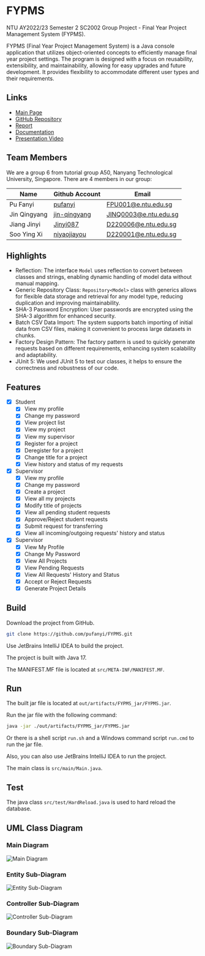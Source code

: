 # FYPMS

NTU AY2022/23 Semester 2 SC2002 Group Project - Final Year Project Management System (FYPMS).

FYPMS (Final Year Project Management System) is a Java console application that utilizes object-oriented concepts to efficiently manage final year project settings. The program is designed with a focus on reusability, extensibility, and maintainability, allowing for easy upgrades and future development. It provides flexibility to accommodate different user types and their requirements.

## Links

- [Main Page](https://pufanyi.github.io/FYPMS)
- [GitHub Repository](https://github.com/pufanyi/FYPMS)
- [Report](https://pufanyi.github.io/FYPMS/report/A50-grp6_report.pdf)
- [Documentation](https://pufanyi.github.io/FYPMS/docs)
- [Presentation Video](https://youtu.be/8FikWzfHlLA)

## Team Members

We are a group 6 from tutorial group A50, Nanyang Technological University, Singapore. There are 4 members in our group:

| Name         | Github Account                                  | Email                 |
|--------------|-------------------------------------------------|-----------------------|
| Pu Fanyi     | [pufanyi](https://github.com/pufanyi)           | FPU001@e.ntu.edu.sg   |
| Jin Qingyang | [jin-qingyang](https://github.com/jin-qingyang) | JINQ0003@e.ntu.edu.sg |
| Jiang Jinyi  | [Jinyi087](https://github.com/Jinyi087)         | D220006@e.ntu.edu.sg  |
| Soo Ying Xi  | [niyaojiayou](https://github.com/niyaojiayou)   | D220001@e.ntu.edu.sg  |

## Highlights
- Reflection: The interface `Model` uses reflection to convert between classes and strings, enabling dynamic handling of model data without manual mapping.
- Generic Repository Class: `Repository<Model>` class with generics allows for flexible data storage and retrieval for any model type, reducing duplication and improving maintainability.
- SHA-3 Password Encryption: User passwords are encrypted using the SHA-3 algorithm for enhanced
security.
- Batch CSV Data Import: The system supports batch importing of initial data from CSV files, making it convenient to process large datasets in chunks.
- Factory Design Pattern: The factory pattern is used to quickly generate requests based on different requirements, enhancing system scalability and adaptability.
- JUnit 5: We used JUnit 5 to test our classes, it helps to ensure the correctness and robustness of our code.

## Features

- [x] Student
  - [x] View my profile
  - [x] Change my password
  - [x] View project list
  - [x] View my project
  - [x] View my supervisor
  - [x] Register for a project
  - [x] Deregister for a project
  - [x] Change title for a project
  - [x] View history and status of my requests
- [x] Supervisor
  - [x] View my profile
  - [x] Change my password
  - [x] Create a project
  - [x] View all my projects
  - [x] Modify title of projects
  - [x] View all pending student requests
  - [x] Approve/Reject student requests
  - [x] Submit request for transferring
  - [x] View all incoming/outgoing requests' history and status
- [x] Supervisor
  - [x] View My Profile
  - [x] Change My Password
  - [x] View All Projects
  - [x] View Pending Requests
  - [x] View All Requests' History and Status
  - [x] Accept or Reject Requests
  - [x] Generate Project Details

## Build

Download the project from GitHub.

```bash
git clone https://github.com/pufanyi/FYPMS.git
```

Use JetBrains IntelliJ IDEA to build the project.

The project is built with Java 17.

The MANIFEST.MF file is located at `src/META-INF/MANIFEST.MF`.

## Run

The built jar file is located at `out/artifacts/FYPMS_jar/FYPMS.jar`.

Run the jar file with the following command:

```bash
java -jar ./out/artifacts/FYPMS_jar/FYPMS.jar
```

Or there is a shell script `run.sh` and a Windows command script `run.cmd` to run the jar file.

Also, you can also use JetBrains IntelliJ IDEA to run the project.

The main class is `src/main/Main.java`.

## Test

The java class `src/test/HardReload.java` is used to hard reload the database.

## UML Class Diagram

### Main Diagram

![Main Diagram](UMLClassDiagram/main.svg)

### Entity Sub-Diagram

![Entity Sub-Diagram](UMLClassDiagram/entity.svg)

### Controller Sub-Diagram

![Controller Sub-Diagram](UMLClassDiagram/controller.svg)

### Boundary Sub-Diagram

![Boundary Sub-Diagram](UMLClassDiagram/boundary.svg)

